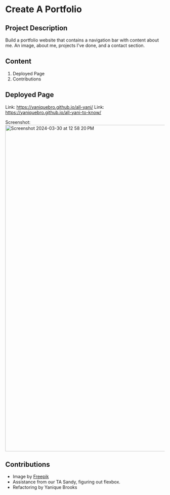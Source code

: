 # Create A Portfolio  

## Project Description
Build a portfolio website that contains a navigation bar with content about me. An image, about me, projects I’ve done, and a contact section. 

## Content
1. Deployed Page
2. Contributions

## Deployed Page
Link: https://yaniquebro.github.io/all-yani/
Link: https://yaniquebro.github.io/all-yani-to-know/

Screenshot:<img width="1033" alt="Screenshot 2024-03-30 at 12 58 20 PM" src="https://github.com/yaniquebro/all-yani/assets/158354516/9e26a2d0-89cb-4164-85b9-862199cff99b">


## Contributions 
* Image by <a href="https://www.freepik.com/free-photo/smartphone-photo-equipments-computer-mouse-flash-drive-earphones_3260551.htm#query=camera%20banner&position=4&from_view=keyword&track=ais&uuid=f2e0a23a-e29f-4824-a69e-29bd2f0a6327">Freepik</a>
* Assistance from our TA Sandy, figuring out flexbox. 
* Refactoring by Yanique Brooks
